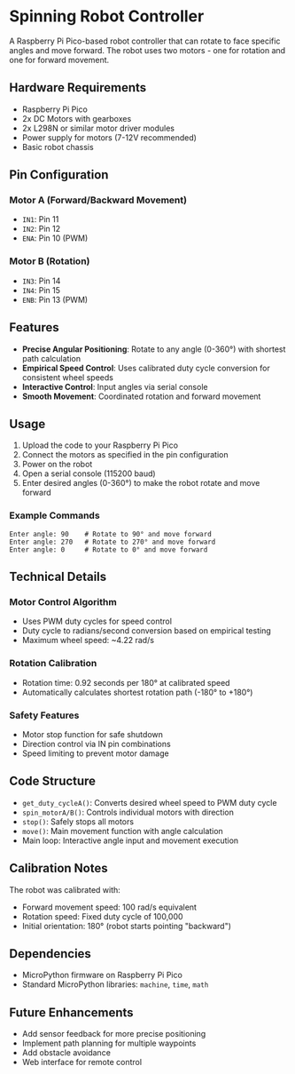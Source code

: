 # Spinning Robot Controller

A Raspberry Pi Pico-based robot controller that can rotate to face specific angles and move forward. The robot uses two motors - one for rotation and one for forward movement.

## Hardware Requirements

- Raspberry Pi Pico
- 2x DC Motors with gearboxes
- 2x L298N or similar motor driver modules
- Power supply for motors (7-12V recommended)
- Basic robot chassis

## Pin Configuration

### Motor A (Forward/Backward Movement)
- `IN1`: Pin 11
- `IN2`: Pin 12  
- `ENA`: Pin 10 (PWM)

### Motor B (Rotation)
- `IN3`: Pin 14
- `IN4`: Pin 15
- `ENB`: Pin 13 (PWM)

## Features

- **Precise Angular Positioning**: Rotate to any angle (0-360°) with shortest path calculation
- **Empirical Speed Control**: Uses calibrated duty cycle conversion for consistent wheel speeds
- **Interactive Control**: Input angles via serial console
- **Smooth Movement**: Coordinated rotation and forward movement

## Usage

1. Upload the code to your Raspberry Pi Pico
2. Connect the motors as specified in the pin configuration
3. Power on the robot
4. Open a serial console (115200 baud)
5. Enter desired angles (0-360°) to make the robot rotate and move forward

### Example Commands
```
Enter angle: 90    # Rotate to 90° and move forward
Enter angle: 270   # Rotate to 270° and move forward  
Enter angle: 0     # Rotate to 0° and move forward
```

## Technical Details

### Motor Control Algorithm
- Uses PWM duty cycles for speed control
- Duty cycle to radians/second conversion based on empirical testing
- Maximum wheel speed: ~4.22 rad/s

### Rotation Calibration
- Rotation time: 0.92 seconds per 180° at calibrated speed
- Automatically calculates shortest rotation path (-180° to +180°)

### Safety Features
- Motor stop function for safe shutdown
- Direction control via IN pin combinations
- Speed limiting to prevent motor damage

## Code Structure

- `get_duty_cycleA()`: Converts desired wheel speed to PWM duty cycle
- `spin_motorA/B()`: Controls individual motors with direction
- `stop()`: Safely stops all motors
- `move()`: Main movement function with angle calculation
- Main loop: Interactive angle input and movement execution

## Calibration Notes

The robot was calibrated with:
- Forward movement speed: 100 rad/s equivalent
- Rotation speed: Fixed duty cycle of 100,000
- Initial orientation: 180° (robot starts pointing "backward")

## Dependencies

- MicroPython firmware on Raspberry Pi Pico
- Standard MicroPython libraries: `machine`, `time`, `math`

## Future Enhancements

- Add sensor feedback for more precise positioning
- Implement path planning for multiple waypoints
- Add obstacle avoidance
- Web interface for remote control
